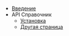 * [Введение](introduction.md)
* API Справочник
  * [Установка](installation.md)
  * [Другая страница](another-page.md)
